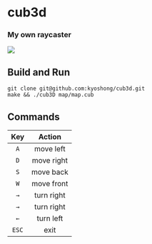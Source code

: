 # cub3d
### My own raycaster

![](https://user-images.githubusercontent.com/45951630/137108100-83da6f3c-4bfa-4ed8-b0c2-ebf2cee69f76.gif)

## Build and Run

```
git clone git@github.com:kyoshong/cub3d.git
make && ./cub3D map/map.cub
```

## Commands

| Key | Action |
|:---:|:---:|
| `A` | move left |
| `D` | move right |
| `S` | move back |
| `W` | move front |
| `→` | turn right |
| `→` | turn right |
| `←` | turn left |
| `ESC` | exit |
